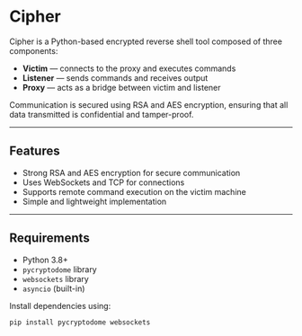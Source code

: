 # Cipher

Cipher is a Python-based encrypted reverse shell tool composed of three components:  
- **Victim** — connects to the proxy and executes commands  
- **Listener** — sends commands and receives output  
- **Proxy** — acts as a bridge between victim and listener  

Communication is secured using RSA and AES encryption, ensuring that all data transmitted is confidential and tamper-proof.

---

## Features

- Strong RSA and AES encryption for secure communication  
- Uses WebSockets and TCP for connections  
- Supports remote command execution on the victim machine  
- Simple and lightweight implementation  

---

## Requirements

- Python 3.8+  
- `pycryptodome` library  
- `websockets` library  
- `asyncio` (built-in)  

Install dependencies using:

```bash
pip install pycryptodome websockets
